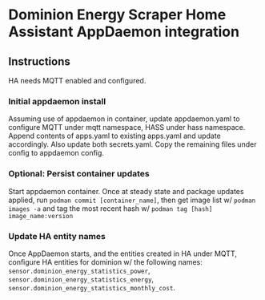 # Dominion Energy Scraper Home Assistant AppDaemon integration

## Instructions

HA needs MQTT enabled and configured. 

### Initial appdaemon install

Assuming use of appdaemon in container, update appdaemon.yaml to configure MQTT under mqtt
namespace, HASS under hass namespace. Append contents of apps.yaml to existing apps.yaml and update
accordingly. Also update both secrets.yaml. Copy the remaining files under config to appdaemon
config.

### Optional: Persist container updates
Start appdaemon container. Once at steady state and package updates applied, run `podman commit
[container_name]`, then get image list w/ `podman images -a` and tag the most recent hash w/ `podman
tag [hash] image_name:version` 


### Update HA entity names

Once AppDaemon starts, and the entities created in HA under MQTT, configure HA entities for dominion
w/ the following names: `sensor.dominion_energy_statistics_power`, `sensor.dominion_energy_statistics_energy`, 
`sensor.dominion_energy_statistics_monthly_cost`. 


